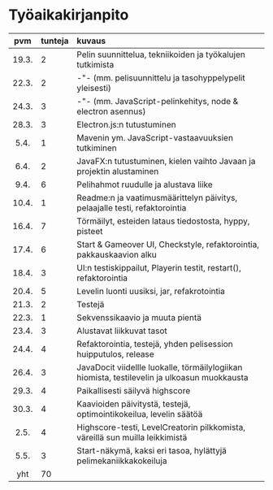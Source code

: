 # Työaikakirjanpito

| pvm | tunteja | kuvaus |
| :----:|:-----| :-----|
| 19.3. | 2 | Pelin suunnittelua, tekniikoiden ja työkalujen tutkimista |
| 22.3. | 2 | -"- (mm. pelisuunnittelu ja tasohyppelypelit yleisesti)|
| 24.3. | 3 | -"- (mm. JavaScript-pelinkehitys, node & electron asennus)|
| 28.3. | 3 | Electron.js:n tutustuminen |
| 5.4. | 1 | Mavenin ym. JavaScript-vastaavuuksien tutkiminen |
| 6.4. | 2 | JavaFX:n tutustuminen, kielen vaihto Javaan ja projektin alustaminen |
| 9.4. | 6 | Pelihahmot ruudulle ja alustava liike |
| 10.4. | 1 | Readme:n ja vaatimusmäärittelyn päivitys, pelaajalle testi, refaktorointia |
| 16.4. | 7 | Törmäilyt, esteiden lataus tiedostosta, hyppy, pisteet |
| 17.4. | 6 | Start & Gameover UI, Checkstyle, refaktorointia, pakkauskaavion alku |
| 18.4. | 3 | UI:n testiskippailut, Playerin testit, restart(), refaktorointia |
| 20.4. | 5 | Levelin luonti uusiksi, jar, refakrotointia |
| 21.3. | 2 | Testejä |
| 22.3. | 1 | Sekvenssikaavio ja muuta pientä |
| 23.4. | 3 | Alustavat liikkuvat tasot |
| 24.4. | 4 | Refaktorointia, testejä, yhden pelisession huipputulos, release |
| 26.4. | 3 | JavaDocit viidellle luokalle, törmäilylogiikan hiomista, testilevelin ja ulkoasun muokkausta |
| 29.3. | 4 | Paikallisesti säilyvä highscore |
| 30.3. | 4 | Kaavioiden päivitystä, testejä, optimointikokeilua, levelin säätöä |
| 2.5. | 4 | Highscore-testi, LevelCreatorin pilkkomista, väreillä sun muilla leikkimistä |
| 5.5. | 3 | Start-näkymä, kaksi eri tasoa, hylättyjä pelimekaniikkakokeiluja |
| yht | 70 |
